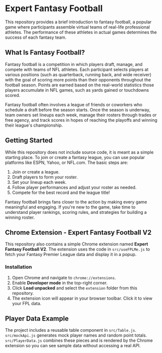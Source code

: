 # Expert Fantasy Football

This repository provides a brief introduction to fantasy football, a popular game where participants assemble virtual teams of real-life professional athletes. The performance of these athletes in actual games determines the success of each fantasy team.

## What Is Fantasy Football?

Fantasy football is a competition in which players draft, manage, and compete with teams of NFL athletes. Each participant selects players at various positions (such as quarterback, running back, and wide receiver) with the goal of scoring more points than their opponents throughout the football season. Points are earned based on the real-world statistics those players accumulate in NFL games, such as yards gained or touchdowns scored.

Fantasy football often involves a league of friends or coworkers who schedule a draft before the season starts. Once the season is underway, team owners set lineups each week, manage their rosters through trades or free agency, and track scores in hopes of reaching the playoffs and winning their league's championship.

## Getting Started

While this repository does not include source code, it is meant as a simple starting place. To join or create a fantasy league, you can use popular platforms like ESPN, Yahoo, or NFL.com. The basic steps are:

1. Join or create a league.
2. Draft players to form your roster.
3. Set your lineup each week.
4. Follow player performances and adjust your roster as needed.
5. Compete for the best record and the league title!

Fantasy football brings fans closer to the action by making every game meaningful and engaging. If you're new to the game, take time to understand player rankings, scoring rules, and strategies for building a winning roster.

## Chrome Extension - Expert Fantasy Football V2

This repository also contains a simple Chrome extension named **Expert Fantasy Football V2**. The extension uses the code in `src/useFPLMe.js` to fetch your Fantasy Premier League data and display it in a popup.

### Installation

1. Open Chrome and navigate to `chrome://extensions`.
2. Enable **Developer mode** in the top-right corner.
3. Click **Load unpacked** and select the `extension` folder from this repository.
4. The extension icon will appear in your browser toolbar. Click it to view your FPL data.

## Player Data Example

The project includes a reusable table component in `src/Table.js`.
`src/mockApi.js` generates mock player names and random point totals.
`src/PlayerData.js` combines these pieces and is rendered by the Chrome
extension so you can see sample data without accessing a real API.

